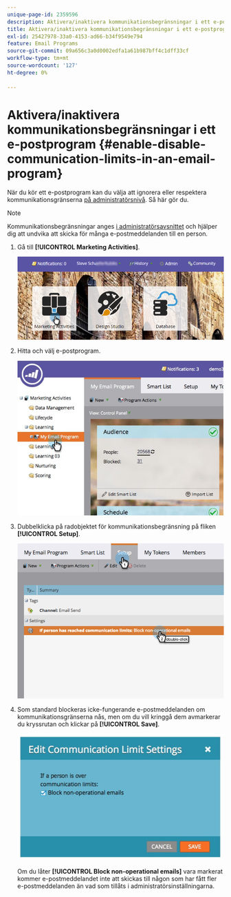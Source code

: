 ```yaml
---
unique-page-id: 2359596
description: Aktivera/inaktivera kommunikationsbegränsningar i ett e-postprogram - Marketo Docs - produktdokumentation
title: Aktivera/inaktivera kommunikationsbegränsningar i ett e-postprogram
exl-id: 25427978-33a0-4153-ad66-b34f9549e794
feature: Email Programs
source-git-commit: 09a656c3a0d0002edfa1a61b987bff4c1dff33cf
workflow-type: tm+mt
source-wordcount: '127'
ht-degree: 0%

---
```


# Aktivera/inaktivera kommunikationsbegränsningar i ett e-postprogram {#enable-disable-communication-limits-in-an-email-program}

När du kör ett e-postprogram kan du välja att ignorera eller respektera kommunikationsgränserna [på administratörsnivå](/help/marketo/product-docs/administration/email-setup/enable-communication-limits.md). Så här gör du.

>[!NOTE]
>
>Kommunikationsbegränsningar anges [i administratörsavsnittet](/help/marketo/product-docs/administration/email-setup/enable-communication-limits.md) och hjälper dig att undvika att skicka för många e-postmeddelanden till en person.

1. Gå till **[!UICONTROL Marketing Activities]**.

   ![](assets/login-marketing-activities-3.png)

1. Hitta och välj e-postprogram.

   ![](assets/selectemailprogram-3.jpg)

1. Dubbelklicka på radobjektet för kommunikationsbegränsning på fliken **[!UICONTROL Setup]**.

   ![](assets/blockoperational.png)

1. Som standard blockeras icke-fungerande e-postmeddelanden om kommunikationsgränserna nås, men om du vill kringgå dem avmarkerar du kryssrutan och klickar på **[!UICONTROL Save]**.

   ![](assets/ifaperson.jpg)

   Om du låter **[!UICONTROL Block non-operational emails]** vara markerat kommer e-postmeddelandet inte att skickas till någon som har fått fler e-postmeddelanden än vad som tillåts i administratörsinställningarna.
